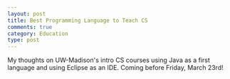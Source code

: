 ```yaml
---
layout: post
title: Best Programming Language to Teach CS
comments: true
category: Education
type: post
---
```


My thoughts on UW-Madison's intro CS courses using Java as a first language and using Eclipse as an IDE.
Coming before Friday, March 23rd!